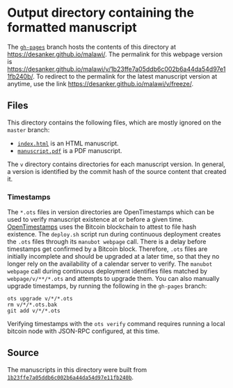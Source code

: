 # Output directory containing the formatted manuscript

The [`gh-pages`](https://github.com/desanker/malawi/tree/gh-pages) branch hosts the contents of this directory at <https://desanker.github.io/malawi/>.
The permalink for this webpage version is <https://desanker.github.io/malawi/v/1b23ffe7a05ddb6c002b6a44da54d97e11fb240b/>.
To redirect to the permalink for the latest manuscript version at anytime, use the link <https://desanker.github.io/malawi/v/freeze/>.

## Files

This directory contains the following files, which are mostly ignored on the `master` branch:

+ [`index.html`](index.html) is an HTML manuscript.
+ [`manuscript.pdf`](manuscript.pdf) is a PDF manuscript.

The `v` directory contains directories for each manuscript version.
In general, a version is identified by the commit hash of the source content that created it.

### Timestamps

The `*.ots` files in version directories are OpenTimestamps which can be used to verify manuscript existence at or before a given time.
[OpenTimestamps](https://opentimestamps.org/) uses the Bitcoin blockchain to attest to file hash existence.
The `deploy.sh` script run during continuous deployment creates the `.ots` files through its `manubot webpage` call.
There is a delay before timestamps get confirmed by a Bitcoin block.
Therefore, `.ots` files are initially incomplete and should be upgraded at a later time, so that they no longer rely on the availability of a calendar server to verify.
The `manubot webpage` call during continuous deployment identifies files matched by `webpage/v/**/*.ots` and attempts to upgrade them.
You can also manually upgrade timestamps, by running the following in the `gh-pages` branch:

```shell
ots upgrade v/*/*.ots
rm v/*/*.ots.bak
git add v/*/*.ots
```

Verifying timestamps with the `ots verify` command requires running a local bitcoin node with JSON-RPC configured, at this time.

## Source

The manuscripts in this directory were built from
[`1b23ffe7a05ddb6c002b6a44da54d97e11fb240b`](https://github.com/desanker/malawi/commit/1b23ffe7a05ddb6c002b6a44da54d97e11fb240b).
